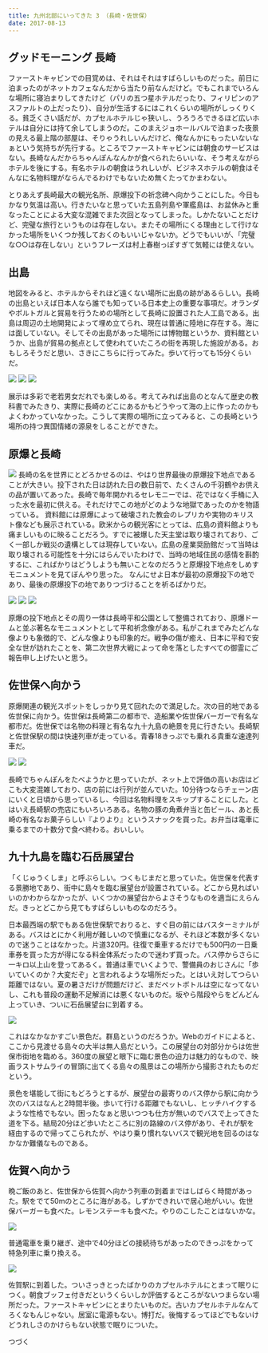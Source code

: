 ```yaml
---
title: 九州北部にいってきた 3 （長崎・佐世保）
date: 2017-08-13
---
```


## グッドモーニング 長崎

ファーストキャビンでの目覚めは、それはそれはすばらしいものだった。前日に泊まったのがネットカフェなんだから当たり前なんだけど。でもこれまでいろんな場所に寝泊まりしてきたけど（パリの五つ星ホテルだったり、フィリピンのアスファルトの上だったり）、自分が生活するにはこれくらいの場所がしっくりくる。貧乏くさい話だが、カプセルホテルじゃ狭いし、うろうろできるほど広いホテルは自分には持て余してしまうのだ。このまえジョホールバルで泊まった夜景の見える最上階の部屋は、そりゃうれしいんだけど、俺なんかにもったいないなぁという気持ちが先行する。ところでファーストキャビンには朝食のサービスはない。長崎なんだからちゃんぽんなんかが食べられたらいいな、そう考えながらホテルを後にする。有名ホテルの朝食はうれしいが、ビジネスホテルの朝食はそんなに名物料理がならんでるわけでもないため無くたってかまわない。

とりあえず長崎最大の観光名所、原爆投下の祈念碑へ向かうことにした。今日もかなり気温は高い。行きたいなと思っていた五島列島や軍艦島は、お盆休みと重なったことによる大変な混雑でまた次回となってしまった。しかたないことだけど、完璧な旅行というものは存在しない。またその場所にくる理由として行けなかった場所をいくつか残しておくのもいいじゃないか。どうでもいいが、「完璧な○○は存在しない」というフレーズは村上春樹っぽすぎて気軽には使えない。

## 出島

地図をみると、ホテルからそれほど遠くない場所に出島の跡があるらしい。長崎の出島といえば日本人なら誰でも知っている日本史上の重要な事項だ。オランダやポルトガルと貿易を行うための場所として長崎に設置された人工島である。出島は周辺の土地開発によって埋め立てられ、現在は普通に陸地に存在する。海には面していない。そしてその出島があった場所には博物館というか、資料館というか、出島が貿易の拠点として使われていたころの街を再現した施設がある。おもしろそうだと思い、さきにこちらに行ってみた。歩いて行っても15分くらいだ。

![](https://photos.xar.sh/35756689253_7205de462f_h.jpg)
![](https://photos.xar.sh/36169405410_d09bb640c8_h.jpg)
![](https://photos.xar.sh/35756690243_92a41d40fa_h.jpg)

展示は多彩で老若男女だれでも楽しめる。考えてみれば出島のとなんて歴史の教科書でみたきり、実際に長崎のどこにあるかもどうやって海の上に作ったのかもよくわかっていなかった。こうして実際の場所に立ってみると、この長崎という場所の持つ異国情緒の源泉をしることができた。

## 原爆と長崎

![](https://photos.xar.sh/36397689222_d3cf838c3d_b.jpg)
長崎の名を世界にとどろかせるのは、やはり世界最後の原爆投下地点であることが大きい。投下された日は訪れた日の数日前で、たくさんの千羽鶴やお供えの品が置いてあった。長崎で毎年開かれるセレモニーでは、花ではなく手桶に入った水を最初に供える。それだけでこの地がどのような地獄であったのかを物語っている。
資料館には原爆によって破壊された教会のレプリカや実物のキリスト像なども展示されている。欧米からの観光客にとっては、広島の資料館よりも痛ましいものに映ることだろう。すでに被爆した天主堂は取り壊されており、ごく一部しか戦災の遺構としては現存していない。広島の産業奨励館だって当時は取り壊される可能性を十分にはらんでいたわけで、当時の地域住民の感情を斟酌するに、こればかりはどうしようも無いことなのだろうと原爆投下地点をしめすモニュメントを見てぼんやり思った。
なんにせよ日本が最初の原爆投下の地であり、最後の原爆投下の地でありつづけることを祈るばかりだ。

![](https://photos.xar.sh/36427902311_66a630d22c_h.jpg)
![](https://photos.xar.sh/36427906801_faa422f48a_h.jpg)
![](https://photos.xar.sh/36169421160_5b22deb5ce_h.jpg)

原爆の投下地点とその周り一体は長崎平和公園として整備されており、原爆ドームと並ぶ著名なモニュメントとして平和祈念像がある。私がこれまでみたどんな像よりも象徴的で、どんな像よりも印象的だ。戦争の傷が癒え、日本に平和で安全な世が訪れたことを、第二次世界大戦によって命を落としたすべての御霊にご報告申し上げたいと思う。

## 佐世保へ向かう

原爆関連の観光スポットをしっかり見て回れたので満足した。次の目的地である佐世保に向かう。佐世保は長崎第二の都市で、造船業や佐世保バーガーで有名な都市だ。佐世保では名物の料理と有名な九十九島の絶景を見に行きたい。長崎駅と佐世保駅の間は快速列車が走っている。青春18きっぷでも乗れる貴重な速達列車だ。

![](https://photos.xar.sh/36169432080_feb314cd46_b.jpg)
![](https://photos.xar.sh/36427914611_109baa1204_b.jpg)

長崎でちゃんぽんをたべようかと思っていたが、ネット上で評価の高いお店はどこも大変混雑しており、店の前には行列が並んでいた。10分待つならチェーン店にいくと日頃から思っているし、今回は名物料理をスキップすることにした。とはいえ長崎駅の売店にもいろいろある。名物の豚の角煮弁当と缶ビール、あと長崎の有名なお菓子らしい『よりより』というスナックを買った。お弁当は電車に乗るまでの十数分で食べ終わる。おいしい。

## 九十九島を臨む石岳展望台

「くじゅうくしま」と呼ぶらしい。つくもじまだと思っていた。佐世保を代表する景勝地であり、街中に島々を臨む展望台が設置されている。どこから見ればいいのかわからなかったが、いくつかの展望台からよさそうなものを適当にえらんだ。きっとどこから見てもすばらしいものなのだろう。

日本最西端の駅でもある佐世保駅でおりると、すぐ目の前にはバスターミナルがある。バスはとにかく利用が難しいので慎重になるが、それほど本数が多くないので迷うことはなかった。片道320円。往復で乗車するだけでも500円の一日乗車券を買った方が得になる料金体系だったので迷わず買った。バス停からさらに一キロ以上山を登ってあるく。普通は車でいくようで、警備員のおじさんに「歩いていくのか？大変だぞ」と言われるような場所だった。とはいえ対してつらい距離ではない。夏の暑さだけが問題だけど、まだペットボトルは空になってないし、これも普段の運動不足解消には悪くないものだ。坂やら階段やらをどんどん上っていき、ついに石岳展望台に到着する。

![](https://photos.xar.sh/35731166924_44af789ef0_h.jpg)

これはなかなかすごい景色だ。群島というのだろうか。Webのガイドによると、ここから見渡せる島々の大半は無人島だという。この展望台の対部分からは佐世保市街地を臨める。360度の展望と眼下に臨む景色の迫力は魅力的なもので、映画ラストサムライの冒頭に出てくる島々の風景はこの場所から撮影されたものだという。

景色を堪能して街にもどろうとするが、展望台の最寄りのバス停から駅に向かう次のバスはなんと2時間半後。歩いて行ける距離でもないし、ヒッチハイクするような性格でもない。困ったなぁと思いつつも仕方が無いのでバスで上ってきた道を下る。結局20分ほど歩いたところに別の路線のバス停があり、それが駅を経由するので帰ってこられたが、やはり乗り慣れないバスで観光地を回るのはなかなか難儀なものである。

## 佐賀へ向かう

晩ご飯のあと、佐世保から佐賀へ向かう列車の到着まではしばらく時間があった。駅をでて50mのところに海がある。しずかできれいで居心地がいい。佐世保バーガーも食べた。レモンステーキも食べた。やりのこしたことはないかな。

![](https://photos.xar.sh/35756721153_39cf987467_h.jpg)

普通電車を乗り継ぎ、途中で40分ほどの接続待ちがあったのできっぷをかって特急列車に乗り換える。

![](https://photos.xar.sh/36427935161_68b02e837e_h.jpg)

佐賀駅に到着した。ついさっきとったばかりのカプセルホテルにとまって眠りにつく。朝食ブッフェ付きだというくらいしか評価するところがないつまらない場所だった。ファーストキャビンにとまりたいものだ。古いカプセルホテルなんてろくなもんじゃない。居室に電源もない。博打だ。後悔するってほどでもないけどうれしさのかけらもない状態で眠りについた。

つづく
